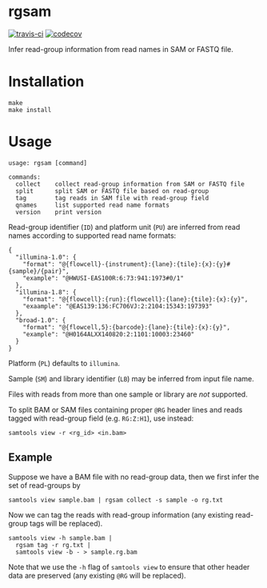 # rgsam

[![travis-ci](https://travis-ci.org/djhshih/rgsam.svg?branch=master)](https://travis-ci.org/djhshih/rgsam)
[![codecov](https://codecov.io/gh/djhshih/rgsam/branch/master/graph/badge.svg)](https://codecov.io/gh/djhshih/rgsam)

Infer read-group information from read names in SAM or FASTQ file.

# Installation

```{bash}
make
make install
```

# Usage

```{bash}
usage: rgsam [command]

commands:
  collect    collect read-group information from SAM or FASTQ file
  split      split SAM or FASTQ file based on read-group
  tag        tag reads in SAM file with read-group field
  qnames     list supported read name formats
  version    print version
```

Read-group identifier (`ID`) and platform unit (`PU`) are inferred from read
names according to supported read name formats:

```{json}
{
  "illumina-1.0": {
    "format": "@{flowcell}-{instrument}:{lane}:{tile}:{x}:{y}#{sample}/{pair}",
    "example": "@HWUSI-EAS100R:6:73:941:1973#0/1"
  },
  "illumina-1.8": {
    "format": "@{flowcell}:{run}:{flowcell}:{lane}:{tile}:{x}:{y}",
    "exaample": "@EAS139:136:FC706VJ:2:2104:15343:197393"
  },
  "broad-1.0": {
    "format": "@{flowcell,5}:{barcode}:{lane}:{tile}:{x}:{y}",
    "example": "@H0164ALXX140820:2:1101:10003:23460"
  }
}
```

Platform (`PL`) defaults to `illumina`.

Sample (`SM`) and library identifier (`LB`) may be inferred from input file name.

Files with reads from more than one sample or library are *not* supported.

To split BAM or SAM files containing proper `@RG` header lines and reads tagged
with read-group field (e.g. `RG:Z:H1`), use instead:

```{bash}
samtools view -r <rg_id> <in.bam>
```

## Example

Suppose we have a BAM file with no read-group data, then we first infer
the set of read-groups by

```{bash}
samtools view sample.bam | rgsam collect -s sample -o rg.txt
```

Now we can tag the reads with read-group information (any existing read-group
tags will be replaced).

```{bash}
samtools view -h sample.bam | 
  rgsam tag -r rg.txt |
  samtools view -b - > sample.rg.bam
```

Note that we use the `-h` flag of `samtools view` to ensure that other header data
are preserved (any existing `@RG` will be replaced).

